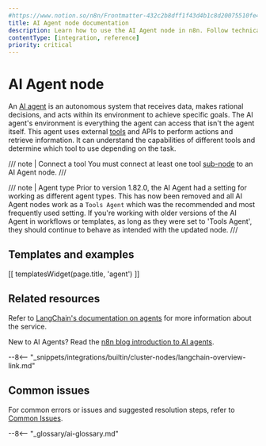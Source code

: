 ```yaml
---
#https://www.notion.so/n8n/Frontmatter-432c2b8dff1f43d4b1c8d20075510fe4
title: AI Agent node documentation
description: Learn how to use the AI Agent node in n8n. Follow technical documentation to integrate AI Agent node into your workflows.
contentType: [integration, reference]
priority: critical
---
```


# AI Agent node

An [AI agent](/glossary.md#ai-agent) is an autonomous system that receives data, makes rational decisions, and acts within its environment to achieve specific goals. The AI agent's environment is everything the agent can access that isn't the agent itself. This agent uses external [tools](/glossary.md#ai-tool) and APIs to perform actions and retrieve information. It can understand the capabilities of different tools and determine which tool to use depending on the task. 

/// note | Connect a tool
You must connect at least one tool [sub-node](/integrations/builtin/cluster-nodes/sub-nodes/index.md) to an AI Agent node.
///

/// note | Agent type
Prior to version 1.82.0, the AI Agent had a setting for working as different agent types. This has now been removed and all AI Agent nodes work as a `Tools Agent` which was the recommended and most frequently used setting. If you're working with older versions of the AI Agent in workflows or templates, as long as they were set to 'Tools Agent', they should continue to behave as intended with the updated node.
///


## Templates and examples
<!-- see https://www.notion.so/n8n/Pull-in-templates-for-the-integrations-pages-37c716837b804d30a33b47475f6e3780 -->
[[ templatesWidget(page.title, 'agent') ]]

## Related resources

Refer to [LangChain's documentation on agents](https://js.langchain.com/docs/concepts/agents/) for more information about the service.

New to AI Agents? Read the [n8n blog introduction to AI agents](https://blog.n8n.io/ai-agents/).

--8<-- "_snippets/integrations/builtin/cluster-nodes/langchain-overview-link.md"

## Common issues

For common errors or issues and suggested resolution steps, refer to [Common Issues](/integrations/builtin/cluster-nodes/root-nodes/n8n-nodes-langchain.agent/common-issues.md).

--8<-- "_glossary/ai-glossary.md"
